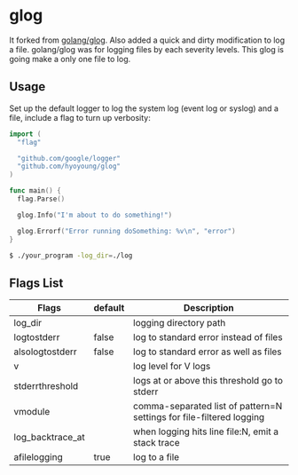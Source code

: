# glog #

It forked from [golang/glog](https://github.com/golang/glog).
Also added a quick and dirty modification to log a file.
golang/glog was for logging files by each severity levels.
This glog is going make a only one file to log.

## Usage ##

Set up the default logger to log the system log (event log or syslog) and a
file, include a flag to turn up verbosity:

```go
import (
  "flag"

  "github.com/google/logger"
  "github.com/hyoyoung/glog"
)

func main() {
  flag.Parse()

  glog.Info("I'm about to do something!")

  glog.Errorf("Error running doSomething: %v\n", "error")
}
```

```bash
$ ./your_program -log_dir=./log
```

## Flags List ##

| Flags            | default | Description                                                          |
|------------------|---------|----------------------------------------------------------------------|
| log_dir          |         | logging directory path                                               |
| logtostderr      | false   | log to standard error instead of files                               |
| alsologtostderr  | false   | log to standard error as well as files                               |
| v                |         | log level for V logs                                                 |
| stderrthreshold  |         | logs at or above this threshold go to stderr                         |
| vmodule          |         | comma-separated list of pattern=N settings for file-filtered logging |
| log_backtrace_at |         | when logging hits line file:N, emit a stack trace                    |
| afilelogging     | true    | log to a file                                                        |